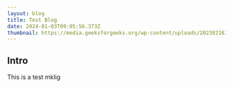 ```yaml
---
layout: blog
title: Test Blog
date: 2024-01-03T09:05:56.373Z
thumbnail: https://media.geeksforgeeks.org/wp-content/uploads/20230216170349/What-is-an-API.png
---
```

## Intro

This is a test mklig